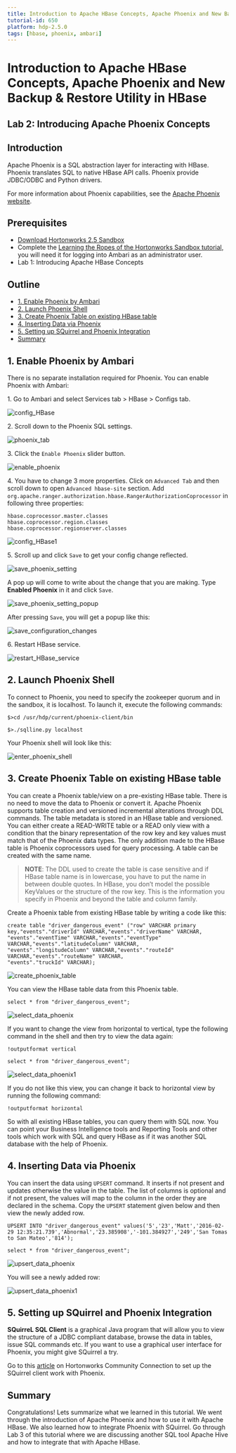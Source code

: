 ```yaml
---
title: Introduction to Apache HBase Concepts, Apache Phoenix and New Backup & Restore Utility in HBase
tutorial-id: 650
platform: hdp-2.5.0
tags: [hbase, phoenix, ambari]
---
```


# Introduction to Apache HBase Concepts, Apache Phoenix and New Backup & Restore Utility in HBase

## Lab 2: Introducing Apache Phoenix Concepts

## Introduction

Apache Phoenix is a SQL abstraction layer for interacting with HBase.  Phoenix translates SQL to native HBase API calls.  Phoenix provide JDBC/ODBC and Python drivers.

For more information about Phoenix capabilities, see the [Apache Phoenix website](#https://phoenix.apache.org/).

## Prerequisites

-   [Download Hortonworks 2.5 Sandbox](https://hortonworks.com/downloads/#sandbox)
-   Complete the [Learning the Ropes of the Hortonworks Sandbox tutorial,](https://hortonworks.com/hadoop-tutorial/learning-the-ropes-of-the-hortonworks-sandbox/) you will need it for logging into Ambari as an administrator user.
-   Lab 1: Introducing Apache HBase Concepts

## Outline

-   [1. Enable Phoenix by Ambari](#enable-phoenix)
-   [2. Launch Phoenix Shell](#launch-phoenix-shell)
-   [3. Create Phoenix Table on existing HBase table](#create-phoenix-table)
-   [4. Inserting Data via Phoenix](#inserting-data)
-   [5. Setting up SQuirrel and Phoenix Integration](#squirrel-phoenix-setup)
-   [Summary](#summary)

## 1. Enable Phoenix by Ambari<a id="enable-phoenix"></a>

There is no separate installation required for Phoenix. You can enable Phoenix with Ambari:

1\. Go to Ambari and select Services tab > HBase > Configs tab.

![config_HBase](assets/config_HBase.png)

2\. Scroll down to the Phoenix SQL settings.

![phoenix_tab](assets/phoenix_tab.png)

3\. Click the `Enable Phoenix` slider button.

![enable_phoenix](assets/enable_phoenix.png)

4\. You have to change 3 more properties. Click on `Advanced Tab` and then scroll down to open `Advanced hbase-site` section. Add `org.apache.ranger.authorization.hbase.RangerAuthorizationCoprocessor` in following three properties:

~~~
hbase.coprocessor.master.classes
hbase.coprocessor.region.classes
hbase.coprocessor.regionserver.classes
~~~

![config_HBase1](assets/config_HBase1.png)

5\. Scroll up and click `Save` to get your config change reflected.

![save_phoenix_setting](assets/save_phoenix_setting.png)

A pop up will come to write about the change that you are making. Type **Enabled Phoenix** in it and click `Save`.

![save_phoenix_setting_popup](assets/save_phoenix_setting_popup.png)

After pressing `Save`, you will get a popup like this:

![save_configuration_changes](assets/save_configuration_changes.png)

6\. Restart HBase service.

![restart_HBase_service](assets/restart_HBase_service.png)

## 2. Launch Phoenix Shell <a id="launch-phoenix-shell"></a>

To connect to Phoenix, you need to specify the zookeeper quorum and in the sandbox, it is localhost. To launch it, execute the following commands:

~~~
$>cd /usr/hdp/current/phoenix-client/bin

$>./sqlline.py localhost
~~~

Your Phoenix shell will look like this:

![enter_phoenix_shell](assets/enter_phoenix_shell.png)

## 3. Create Phoenix Table on existing HBase table <a id="create-phoenix-table"></a>

You can create a Phoenix table/view on a pre-existing HBase table. There is no need to move the data to Phoenix or convert it. Apache Phoenix supports table creation and versioned incremental alterations through DDL commands. The table metadata is stored in an HBase table and versioned. You can either create a READ-WRITE table or a READ only view with a condition that the binary representation of the row key and key values must match that of the Phoenix data types. The only addition made to the HBase table is Phoenix coprocessors used for query processing. A table can be created with the same name.

> **NOTE**: The DDL used to create the table is case sensitive and if HBase table name is in lowercase, you have to put the name in between double quotes. In HBase, you don’t model the possible KeyValues or the structure of the row key. This is the information you specify in Phoenix and beyond the table and column family.

Create a Phoenix table from existing HBase table by writing a code like this:

~~~
create table "driver_dangerous_event" ("row" VARCHAR primary key,"events"."driverId" VARCHAR,"events"."driverName" VARCHAR,
"events"."eventTime" VARCHAR,"events"."eventType" VARCHAR,"events"."latitudeColumn" VARCHAR,
"events"."longitudeColumn" VARCHAR,"events"."routeId" VARCHAR,"events"."routeName" VARCHAR,
"events"."truckId" VARCHAR);
~~~

![create_phoenix_table](assets/create_table_phoenix.png)

You can view the HBase table data from this Phoenix table.

~~~
select * from "driver_dangerous_event";
~~~

![select_data_phoenix](assets/select_data_phoenix.png)

If you want to change the view from horizontal to vertical, type the following command in the shell and then try to view the data again:

~~~
!outputformat vertical

select * from "driver_dangerous_event";
~~~

![select_data_phoenix1](assets/select_data_phoenix1.png)

If you do not like this view, you can change it back to horizontal view by running the following command:

~~~
!outputformat horizontal
~~~

So with all existing HBase tables, you can query them with SQL now. You can point your Business Intelligence tools and Reporting Tools and other tools which work with SQL and query HBase as if it was another SQL database with the help of Phoenix.

## 4. Inserting Data via Phoenix <a id="inserting-data"></a>

You can insert the data using `UPSERT` command. It inserts if not present and updates otherwise the value in the table. The list of columns is optional and if not present, the values will map to the column in the order they are declared in the schema. Copy the `UPSERT` statement given below and then view the newly added row.

~~~
UPSERT INTO "driver_dangerous_event" values('5','23','Matt','2016-02-29 12:35:21.739','Abnormal','23.385908','-101.384927','249','San Tomas to San Mateo','814');

select * from "driver_dangerous_event";
~~~

![upsert_data_phoenix](assets/upsert_data_phoenix.png)

You will see a newly added row:

![upsert_data_phoenix1](assets/upsert_data_phoenix1.png)

## 5. Setting up SQuirrel and Phoenix Integration <a id="squirrel-phoenix-setup"></a>

**SQuirreL SQL Client** is a graphical Java program that will allow you to view the structure of a JDBC compliant database, browse the data in tables, issue SQL commands etc. If you want to use a graphical user interface for Phoenix, you might give SQuirrel a try.

Go to this [article](https://community.hortonworks.com/content/kbentry/44350/setting-up-squirrel-and-phoenix-integration.html) on Hortonworks Community Connection to set up the SQuirrel client work with Phoenix.

## Summary <a id="summary"></a>

Congratulations! Lets summarize what we learned in this tutorial. We went through the introduction of Apache Phoenix and how to use it with Apache HBase. We also learned how to integrate Phoenix with SQuirrel. Go through Lab 3 of this tutorial where we are discussing another SQL tool Apache Hive and how to integrate that with Apache HBase.
